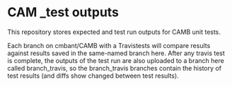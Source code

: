 # CAM _test outputs

This repository stores expected and test run outputs for CAMB unit tests.

Each branch on cmbant/CAMB with a Travistests will compare results against results saved in the same-named branch here. 
After any travis test is complete, the outputs of the test run are also uploaded to a branch here called branch_travis, so the branch_travis
branches contain the history of test results (and diffs show changed between test results).
